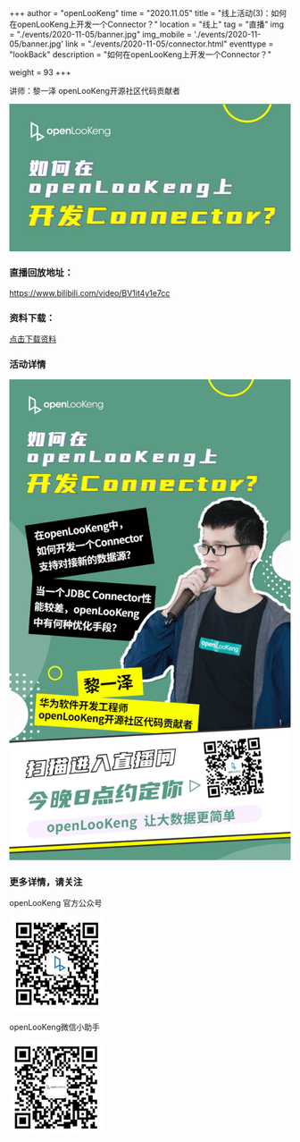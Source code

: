 +++ 
author = "openLooKeng"
time = "2020.11.05" 
title = "线上活动(3)：如何在openLooKeng上开发一个Connector？" 
location = "线上" 
tag = "直播"
img = "./events/2020-11-05/banner.jpg" 
img_mobile = './events/2020-11-05/banner.jpg'
link = "./events/2020-11-05/connector.html"
eventtype = "lookBack"
description = "如何在openLooKeng上开发一个Connector？"

weight = 93
+++


讲师：黎一泽  openLooKeng开源社区代码贡献者

<img src="./title.jpg">

### 直播回放地址：

https://www.bilibili.com/video/BV1it4y1e7cc

### 资料下载：

<a href="How-to-build-a-connector-in-openLookeng.pdf" download="">点击下载资料</a>

### 活动详情

<img src="./detail.png">

### 更多详情，请关注

openLooKeng 官方公众号

<img src="./accountCode.jpg">

openLooKeng微信小助手

<img src="./assistantCode.jpg">

